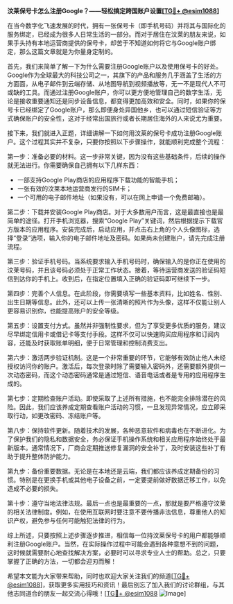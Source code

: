 **汶莱保号卡怎么注册Google？——轻松搞定跨国账户设置[[TG💪+ @esim1088](https://t.me/s/esim1088)]**

在当今数字化飞速发展的时代，拥有一张保号卡（即手机号码）并将其与国际化的服务绑定，已经成为很多人日常生活的一部分。而对于居住在汶莱的朋友来说，如果手头持有本地运营商提供的保号卡，却苦于不知道如何将它与Google账户绑定，那么这篇文章就是为你量身定制的。

首先，我们来简单了解一下为什么需要注册Google账户以及使用保号卡的好处。Google作为全球最大的科技公司之一，其旗下的产品和服务几乎涵盖了生活的方方面面，从电子邮件到云端存储、从地图导航到视频播放等，无一不是现代人不可或缺的工具。而通过注册Google账户，你可以更方便地管理自己的数字生活，无论是接收重要通知还是同步设备信息，都变得更加高效和安全。同时，如果你的保号卡已经绑定了Google账户，那么即便身处异国他乡，也可以通过短信验证等方式确保账户的安全性，这对于经常出国旅行或者长期居住海外的人来说尤为重要。

接下来，我们就进入正题，详细讲解一下如何用汶莱的保号卡成功注册Google账户。这个过程其实并不复杂，只要你按照以下步骤操作，就能顺利完成整个流程：

第一步：准备必要的材料。这一步非常关键，因为没有这些基础条件，后续的操作就无法进行。你需要确保自己拥有以下几样东西：
- 一部支持Google Play商店的应用程序下载功能的智能手机；
- 一张有效的汶莱本地运营商发行的SIM卡；
- 一个可用的电子邮件地址（如果没有，可以在网上申请一个免费邮箱）。

第二步：下载并安装Google Play商店。对于大多数用户而言，这是最直接也是最简单的途径。打开手机浏览器，搜索“Google Play”关键词，然后根据提示下载官方版本的应用程序。安装完成后，启动应用，并点击右上角的个人头像图标，选择“登录”选项，输入你的电子邮件地址及密码。如果尚未创建账户，请先完成注册流程。

第三步：验证手机号码。当系统要求输入手机号码时，确保输入的是你正在使用的汶莱号码，并且该号码必须处于正常工作状态。接着，等待运营商发送的验证码短信到达你的手机上。收到后，在指定位置填入正确的验证码即可继续下一步。

第四步：完善个人信息。在此阶段，你需要填写一些基本资料，比如姓名、性别、出生日期等信息。此外，还可以上传一张清晰的照片作为头像，这样不仅能让别人更容易识别你，也能提高账户的安全等级。

第五步：设置支付方式。虽然并非强制性要求，但为了享受更多优质的服务，建议尽早绑定信用卡或借记卡等支付手段。这样不仅可以快速购买应用程序和订阅内容，还能及时获取账单明细，便于日常管理和控制消费支出。

第六步：激活两步验证机制。这是一个非常重要的环节，它能够有效防止他人未经授权访问你的账户。激活后，每次登录时除了需要输入密码外，还需要额外提供一次动态密码，而这个动态密码通常是通过短信、语音电话或者是专用的应用程序生成的。

第七步：定期检查账户活动。即使采取了上述所有措施，也不能完全排除潜在的风险。因此，我们应该养成定期查看账户活动的习惯，一旦发现异常情况，应立即采取行动，如更改密码、冻结账户等。

第八步：保持软件更新。随着技术的发展，各种恶意软件和病毒也在不断进化。为了保护我们的隐私和数据安全，务必保证手机操作系统和相关应用程序始终处于最新版本。通常情况下，厂商会定期推送修复漏洞的安全补丁，及时安装这些补丁有助于提升整体防护能力。

第九步：备份重要数据。无论是在本地还是云端，我们都应该养成定期备份的习惯。特别是在更换手机或其他电子设备之前，一定要提前做好数据迁移工作，以免造成不必要的损失。

第十步：遵守当地法律法规。最后一点也是最重要的一点，那就是要严格遵守汶莱的相关法律制度。例如，在使用互联网时要注意不要传播非法信息，尊重他人的知识产权，避免参与任何可能触犯法律的行为。

综上所述，只要按照上述步骤逐步推进，相信每一位持汶莱保号卡的用户都能够顺利注册Google账户。当然，在实际操作过程中可能会遇到各种意想不到的问题，这时候就需要耐心地查找解决方案，必要时可以寻求专业人士的帮助。总之，只要掌握了正确的方法，一切都会迎刃而解！

希望本文能为大家带来帮助，同时也欢迎大家关注我们的频道[[TG💪+ @esim1088](https://t.me/s/esim1088)]，获取更多实用技巧和资讯！最后别忘了加入我们的讨论群组，与其他志同道合的朋友一起交流心得哦！[[TG💪+ @esim1088](https://t.me/s/esim1088) ![Image](https://i.postimg.cc/4NQfJmqS/Snipaste-2025-05-13-00-14-12.png)]